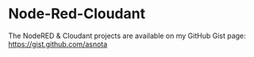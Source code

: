 # Node-Red-Cloudant

The NodeRED & Cloudant projects are available on my GitHub Gist page: https://gist.github.com/asnota
